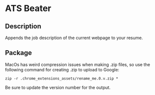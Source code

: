 # ATS Beater

## Description
Appends the job description of the current webpage to your resume.

## Package
MacOs has weird compression issues when making .zip files, so use the following command for creating .zip to upload to Google:

    zip -r .chrome_extensions_assets/rename_me.0.v.zip *

Be sure to update the version number for the output.
